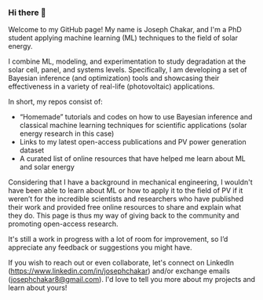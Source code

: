 ### Hi there 👋

Welcome to my GitHub page! My name is Joseph Chakar, and I'm a PhD student applying machine learning (ML) techniques to the field of solar energy.

I combine ML, modeling, and experimentation to study degradation at the solar cell, panel, and systems levels. Specifically, I am developing a set of Bayesian inference (and optimization) tools and showcasing their effectiveness in a variety of real-life (photovoltaic) applications.

In short, my repos consist of:
- “Homemade” tutorials and codes on how to use Bayesian inference and classical machine learning techniques for scientific applications (solar energy research in this case) 
- Links to my latest open-access publications and PV power generation dataset
- A curated list of online resources that have helped me learn about ML and solar energy 

Considering that I have a background in mechanical engineering, I wouldn't have been able to learn about ML or how to apply it to the field of PV if it weren’t for the incredible scientists and researchers who have published their work and provided free online resources to share and explain what they do. This page is thus my way of giving back to the community and promoting open-access research. 

It's still a work in progress with a lot of room for improvement, so I’d appreciate any feedback or suggestions you might have.

If you wish to reach out or even collaborate, let's connect on LinkedIn (https://www.linkedin.com/in/josephchakar) and/or exchange emails (josephchakar8@gmail.com). I'd love to tell you more about my projects and learn about yours!
